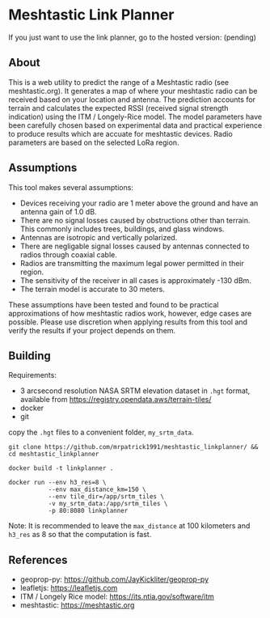 # Meshtastic Link Planner 

If you just want to use the link planner, go to the hosted version: (pending)

## About

This is a web utility to predict the range of a Meshtastic radio (see meshtastic.org). It generates a map of where your meshtastic radio can be received based on your location and antenna. The prediction accounts for terrain and calculates the expected RSSI (received signal strength indication) using the ITM / Longely-Rice model. The model parameters have been carefully chosen based on experimental data and practical experience to produce results which are accuate for meshtastic devices. Radio parameters are based on the selected LoRa region. 

## Assumptions

This tool makes several assumptions:

* Devices receiving your radio are 1 meter above the ground and have an antenna gain of 1.0 dB.
* There are no signal losses caused by obstructions other than terrain. This commonly includes trees, buildings, and glass windows.
* Antennas are isotropic and vertically polarized.
* There are negligable signal losses caused by antennas connected to radios through coaxial cable.
* Radios are transmitting the maximum legal power permitted in their region.
* The sensitivity of the receiver in all cases is approximately -130 dBm.
* The terrain model is accurate to 30 meters.

These assumptions have been tested and found to be practical approximations of how meshtastic radios work, however, edge cases are possible. Please use discretion when applying results from this tool and verify the results if your project depends on them.


## Building

Requirements:

* 3 arcsecond resolution NASA SRTM elevation dataset in `.hgt` format, available from https://registry.opendata.aws/terrain-tiles/
* docker
* git

copy the `.hgt` files to a convenient folder, `my_srtm_data`.

```
git clone https://github.com/mrpatrick1991/meshtastic_linkplanner/ && cd meshtastic_linkplanner

docker build -t linkplanner .

docker run --env h3_res=8 \
           --env max_distance_km=150 \
           --env tile_dir=/app/srtm_tiles \
           -v my_srtm_data:/app/srtm_tiles \
           -p 80:8080 linkplanner
```

Note: It is recommended to leave the `max_distance` at 100 kilometers and `h3_res` as 8 so that the computation is fast.

## References

* geoprop-py: https://github.com/JayKickliter/geoprop-py
* leafletjs: https://leafletjs.com
* ITM / Longely Rice model: https://its.ntia.gov/software/itm
* meshtastic: https://meshtastic.org
